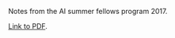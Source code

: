 Notes from the AI summer fellows program 2017.

[Link to PDF](https://www.dropbox.com/s/i4puzm4hgv6301b/main.pdf?dl=0).